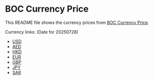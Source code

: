 # BOC Currency Price

This README file shows the currency prices from [BOC Currency Price](https://www.boc.cn/sourcedb/whpj/).

Currency links: (Date for 20250728)

- [USD](https://bocurrencyprice.techina.science/BOC_CURRENCY_PRICE/USD/20250728.json)
- [AED](https://bocurrencyprice.techina.science/BOC_CURRENCY_PRICE/AED/20250728.json)
- [HKD](https://bocurrencyprice.techina.science/BOC_CURRENCY_PRICE/HKD/20250728.json)
- [EUR](https://bocurrencyprice.techina.science/BOC_CURRENCY_PRICE/EUR/20250728.json)
- [GBP](https://bocurrencyprice.techina.science/BOC_CURRENCY_PRICE/GBP/20250728.json)
- [JPY](https://bocurrencyprice.techina.science/BOC_CURRENCY_PRICE/JPY/20250728.json)
- [SAR](https://bocurrencyprice.techina.science/BOC_CURRENCY_PRICE/SAR/20250728.json)
